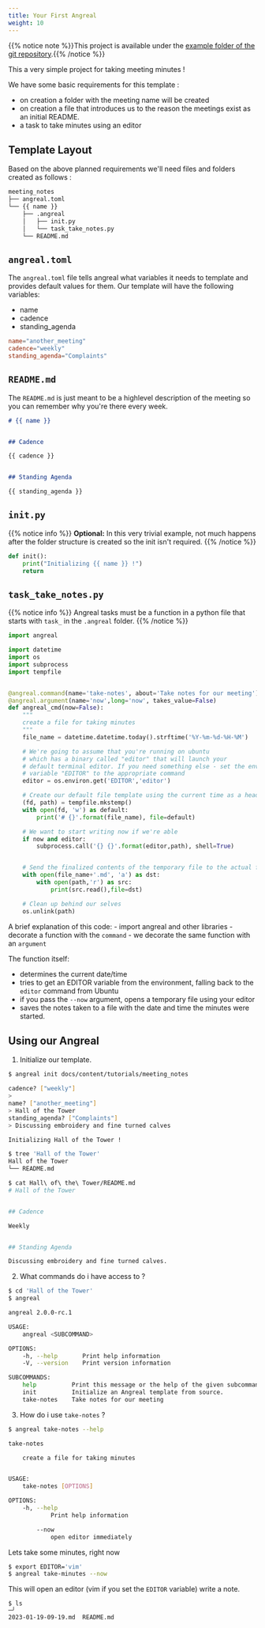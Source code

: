```yaml
---
title: Your First Angreal
weight: 10
---
```


{{% notice note %}}This project is available under the [example folder of the git repository](https://gitlab.com/dylanbstorey/angreal/tree/master/example).{{% /notice %}}

This a very simple project for taking meeting minutes !

We have some basic requirements for this template :

-   on creation a folder with the meeting name will be created
-   on creation a file that introduces us to the reason the meetings
    exist as an initial README.
-   a task to take minutes using an editor

## Template Layout

Based on the above planned requirements we'll need files and folders created as follows :

```bash
meeting_notes
├── angreal.toml
└── {{ name }}
    ├── .angreal
    │   ├── init.py
    │   └── task_take_notes.py
    └── README.md
```
## `angreal.toml`

The `angreal.toml` file tells angreal what variables it needs to template and provides default values for them.
Our template will have the following variables:
- name
- cadence
- standing_agenda

```toml
name="another_meeting"
cadence="weekly"
standing_agenda="Complaints"
```

## `README.md`

The `README.md` is just meant to be a highlevel description of the meeting so you can remember why you're there every week.

```markdown
# {{ name }}


## Cadence

{{ cadence }}


## Standing Agenda

{{ standing_agenda }}
```


## `init.py`
{{% notice info %}}
**Optional:** In this very trivial example, not much happens after the folder structure is created so the init isn't required.
{{% /notice %}}

```python
def init():
    print("Initializing {{ name }} !")
    return
```

## `task_take_notes.py`

{{% notice info %}}
Angreal tasks must be a function in a python file that starts with `task_` in the `.angreal` folder.
{{% /notice %}}


```python
import angreal

import datetime
import os
import subprocess
import tempfile


@angreal.command(name='take-notes', about='Take notes for our meeting')
@angreal.argument(name='now',long='now', takes_value=False)
def angreal_cmd(now=False):
    """
    create a file for taking minutes
    """
    file_name = datetime.datetime.today().strftime('%Y-%m-%d-%H-%M')

    # We're going to assume that you're running on ubuntu
    # which has a binary called "editor" that will launch your
    # default terminal editor. If you need something else - set the environment
    # variable "EDITOR" to the appropriate command
    editor = os.environ.get('EDITOR','editor')

    # Create our default file template using the current time as a header
    (fd, path) = tempfile.mkstemp()
    with open(fd, 'w') as default:
        print('# {}'.format(file_name), file=default)

    # We want to start writing now if we're able
    if now and editor:
        subprocess.call('{} {}'.format(editor,path), shell=True)


    # Send the finalized contents of the temporary file to the actual file
    with open(file_name+'.md', 'a') as dst:
        with open(path,'r') as src:
            print(src.read(),file=dst)

    # Clean up behind our selves
    os.unlink(path)
```
A brief explanation of this code:
    - import angreal and other libraries
    - decorate a function with the `command`
    - we decorate the same function with an `argument`

The function itself:
- determines the current date/time
- tries to get an EDITOR variable from the environment, falling back to the `editor` command from Ubuntu
- if you pass the `--now` argument, opens a temporary file using your editor
- saves the notes taken to a file with the date and time the minutes were started.

## Using our Angreal

1. Initialize our template.
```bash
$ angreal init docs/content/tutorials/meeting_notes

cadence? ["weekly"]
>
name? ["another_meeting"]
> Hall of the Tower
standing_agenda? ["Complaints"]
> Discussing embroidery and fine turned calves

Initializing Hall of the Tower !
```
```bash
$ tree 'Hall of the Tower'
Hall of the Tower
└── README.md
```

```bash
$ cat Hall\ of\ the\ Tower/README.md                                                                                                            ─╯
# Hall of the Tower


## Cadence

Weekly


## Standing Agenda

Discussing embroidery and fine turned calves.

```

2. What commands do i have access to ?

```bash
$ cd 'Hall of the Tower'
$ angreal

angreal 2.0.0-rc.1

USAGE:
    angreal <SUBCOMMAND>

OPTIONS:
    -h, --help       Print help information
    -V, --version    Print version information

SUBCOMMANDS:
    help          Print this message or the help of the given subcommand(s)
    init          Initialize an Angreal template from source.
    take-notes    Take notes for our meeting

```

3. How do i use `take-notes` ?

```bash
$ angreal take-notes --help

take-notes

    create a file for taking minutes


USAGE:
    take-notes [OPTIONS]

OPTIONS:
    -h, --help
            Print help information

        --now
            open editor immediately
```

Lets take some minutes, right now

```bash
$ export EDITOR='vim'
$ angreal take-minutes --now
```

This will open an editor (vim if you set the `EDITOR` variable) write a note.

```
$ ls                                                                                                                                            ─╯
2023-01-19-09-19.md  README.md
```
